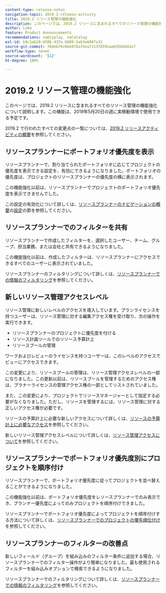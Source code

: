 ```yaml
---
content-type: release-notes
navigation-topic: 2019-2-release-activity
title: 2019.2 リソース管理の機能強化
description: このページでは、2019.2 リリースに含まれるすべてのリソース管理の機能強化について説明します。この機能は、2019年5月20日の週に実稼動環境で使用できる予定です。
author: Luke
feature: Product Announcements
recommendations: noDisplay, noCatalog
exl-id: b9c1a628-030b-437e-b609-5ab3e608fa31
source-git-commit: 76deb76c66e8f8a7dea721378591ae035b8d42e7
workflow-type: tm+mt
source-wordcount: '512'
ht-degree: 100%

---
```


# 2019.2 リソース管理の機能強化

このページでは、2019.2 リリースに含まれるすべてのリソース管理の機能強化について説明します。この機能は、2019年5月20日の週に実稼動環境で使用できる予定です。

2019.2 で行われたすべての変更点の一覧については、[2019.2 リリースアクティビティの概要](../../../../product-announcements/product-releases/quarterly-release-archive/2019.2-release-activity/2019.2-release-activity-overview.md)を参照してください。

## リソースプランナーにポートフォリオ優先度を表示

リソースプランナーで、割り当てられたポートフォリオに応じてプロジェクトの優先度を表示できる設定を、有効にできるようになりました。ポートフォリオの優先度は、プロジェクトのリソースプランナーの優先度の横に表示されます。

この機能強化以前は、リソースプランナーでプロジェクトのポートフォリオ優先度を表示できませんでした。

この設定の有効化について詳しくは、[リソースプランナーのナビゲーションの概要](../../../../resource-mgmt/resource-planning/resource-planner-navigation.md)の[設定](../../../../resource-mgmt/resource-planning/resource-planner-navigation.md#settings)の節を参照してください。

## リソースプランナーでのフィルターを共有

リソースプランナーで作成したフィルターを、選択したユーザー、チーム、グループ、担当業務、または会社と共有できるようになりました。

この機能強化以前は、作成したフィルターは、リソースプランナーにアクセスできるすべてのユーザーに表示されていました。

リソースプランナーのフィルタリングについて詳しくは、[リソースプランナーでの情報のフィルタリング](../../../../resource-mgmt/resource-planning/filter-resource-planner.md)を参照してください。

## 新しいリソース管理アクセスレベル

リソース管理に新しいレベルのアクセスを導入しています。プランライセンスを持つユーザーは、リソース管理に対する編集アクセス権を受け取り、次の操作を実行できます。

* リソースプランナーのプロジェクトに優先度を付ける
* リソース計画ツールでのリソース予算計上
* リソースプールの管理

ワークおよびレビューのライセンスを持つユーザーは、このレベルのアクセスでビューにアクセスできます。

この変更により、リソースプールの管理は、リソース管理アクセスレベルの一部になりました。この更新以前は、リソースプールを管理するためのアクセス権は、プラナーライセンスの管理アクセス権の一部としてリストされていました。

また、この変更により、プロジェクトでリソースマネージャーとして指定する必要がなくなりました。ただし、リソースを管理するには、リソース管理に対する正しいアクセス権が必要です。

リソースの予算計上に必要な新しいアクセスについて詳しくは、[リソースの予算計上に必要なアクセス](../../../../resource-mgmt/resource-planning/access-needed-to-budget-resources.md)を参照してください。

新しいリソース管理アクセスレベルについて詳しくは、[リソース管理アクセスについて](../../../../administration-and-setup/add-users/configure-and-grant-access/grant-access-resource-management.md)を参照してください。

## リソースプランナーでポートフォリオ優先度別にプロジェクトを順序付け

リソースプランナーで、ポートフォリオ優先度に従ってプロジェクトを並べ替えることができるようになりました。

この機能強化以前は、ポートフォリオ優先度をレソースプランナーでのみ表示でき、プランナー優先度によってのみプロジェクトを順序付けできました。

リソースプランナーでポートフォリオ優先度によってプロジェクトを順序付けする方法について詳しくは、[リソースプランナーでのプロジェクトの優先順位付け](../../../../resource-mgmt/resource-planning/prioritize-projects-resource-planner.md)を参照してください。

## リソースプランナーのフィルターの改善点

新しいフィールド（グループ）を組み込みのフィルター条件に追加する場合、リソースプランナーでのフィルター操作がより簡単になりました。最も使用されるフィルターを組み込みオプションで検索できるようになりました。

リソースプランナーでのフィルタリングについて詳しくは、[リソースプランナーでの情報のフィルタリング](../../../../resource-mgmt/resource-planning/filter-resource-planner.md)を参照してください。

